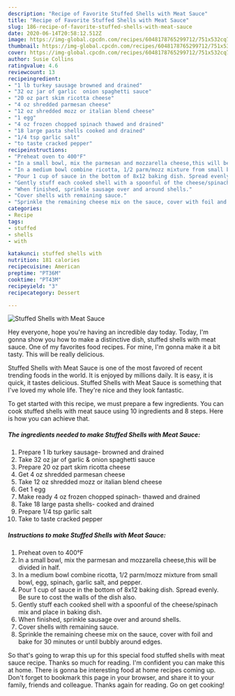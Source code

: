 ```yaml
---
description: "Recipe of Favorite Stuffed Shells with Meat Sauce"
title: "Recipe of Favorite Stuffed Shells with Meat Sauce"
slug: 186-recipe-of-favorite-stuffed-shells-with-meat-sauce
date: 2020-06-14T20:58:12.512Z
image: https://img-global.cpcdn.com/recipes/6048178765299712/751x532cq70/stuffed-shells-with-meat-sauce-recipe-main-photo.jpg
thumbnail: https://img-global.cpcdn.com/recipes/6048178765299712/751x532cq70/stuffed-shells-with-meat-sauce-recipe-main-photo.jpg
cover: https://img-global.cpcdn.com/recipes/6048178765299712/751x532cq70/stuffed-shells-with-meat-sauce-recipe-main-photo.jpg
author: Susie Collins
ratingvalue: 4.6
reviewcount: 13
recipeingredient:
- "1 lb turkey sausage browned and drained"
- "32 oz jar of garlic  onion spaghetti sauce"
- "20 oz part skim ricotta cheese"
- "4 oz shredded parmesan cheese"
- "12 oz shredded mozz or italian blend cheese"
- "1 egg"
- "4 oz frozen chopped spinach thawed and drained"
- "18 large pasta shells cooked and drained"
- "1/4 tsp garlic salt"
- "to taste cracked pepper"
recipeinstructions:
- "Preheat oven to 400°F"
- "In a small bowl, mix the parmesan and mozzarella cheese,this will be divided in half."
- "In a medium bowl combine ricotta, 1/2 parm/mozz mixture from small bowl, egg, spinach, garlic salt, and pepper."
- "Pour 1 cup of sauce in the bottom of 8x12 baking dish. Spread evenly. Be sure to cost the walls of the dish also."
- "Gently stuff each cooked shell with a spoonful of the cheese/spinach mix and place in baking dish."
- "When finished, sprinkle sausage over and around shells."
- "Cover shells with remaining sauce."
- "Sprinkle the remaining cheese mix on the sauce, cover with foil and bake for 30 minutes or until bubbly around edges."
categories:
- Recipe
tags:
- stuffed
- shells
- with

katakunci: stuffed shells with 
nutrition: 181 calories
recipecuisine: American
preptime: "PT36M"
cooktime: "PT43M"
recipeyield: "3"
recipecategory: Dessert

---
```



![Stuffed Shells with Meat Sauce](https://img-global.cpcdn.com/recipes/6048178765299712/751x532cq70/stuffed-shells-with-meat-sauce-recipe-main-photo.jpg)

Hey everyone, hope you're having an incredible day today. Today, I'm gonna show you how to make a distinctive dish, stuffed shells with meat sauce. One of my favorites food recipes. For mine, I'm gonna make it a bit tasty. This will be really delicious.



Stuffed Shells with Meat Sauce is one of the most favored of recent trending foods in the world. It is enjoyed by millions daily. It is easy, it is quick, it tastes delicious. Stuffed Shells with Meat Sauce is something that I've loved my whole life. They're nice and they look fantastic.


To get started with this recipe, we must prepare a few ingredients. You can cook stuffed shells with meat sauce using 10 ingredients and 8 steps. Here is how you can achieve that.

<!--inarticleads1-->

##### The ingredients needed to make Stuffed Shells with Meat Sauce:

1. Prepare 1 lb turkey sausage- browned and drained
1. Take 32 oz jar of garlic &amp; onion spaghetti sauce
1. Prepare 20 oz part skim ricotta cheese
1. Get 4 oz shredded parmesan cheese
1. Take 12 oz shredded mozz or italian blend cheese
1. Get 1 egg
1. Make ready 4 oz frozen chopped spinach- thawed and drained
1. Take 18 large pasta shells- cooked and drained
1. Prepare 1/4 tsp garlic salt
1. Take to taste cracked pepper




<!--inarticleads2-->

##### Instructions to make Stuffed Shells with Meat Sauce:

1. Preheat oven to 400°F
1. In a small bowl, mix the parmesan and mozzarella cheese,this will be divided in half.
1. In a medium bowl combine ricotta, 1/2 parm/mozz mixture from small bowl, egg, spinach, garlic salt, and pepper.
1. Pour 1 cup of sauce in the bottom of 8x12 baking dish. Spread evenly. Be sure to cost the walls of the dish also.
1. Gently stuff each cooked shell with a spoonful of the cheese/spinach mix and place in baking dish.
1. When finished, sprinkle sausage over and around shells.
1. Cover shells with remaining sauce.
1. Sprinkle the remaining cheese mix on the sauce, cover with foil and bake for 30 minutes or until bubbly around edges.




So that's going to wrap this up for this special food stuffed shells with meat sauce recipe. Thanks so much for reading. I'm confident you can make this at home. There is gonna be interesting food at home recipes coming up. Don't forget to bookmark this page in your browser, and share it to your family, friends and colleague. Thanks again for reading. Go on get cooking!
